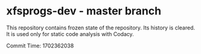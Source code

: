 # xfsprogs-dev - master branch

This repository contains frozen state of the repository.
Its history is cleared. It is used only for static code
analysis with Codacy.

Commit Time: 1702362038